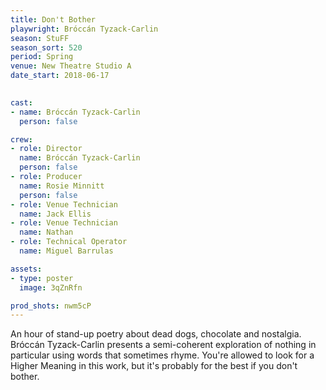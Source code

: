 ```yaml
---
title: Don't Bother
playwright: Bróccán Tyzack-Carlin
season: StuFF
season_sort: 520
period: Spring
venue: New Theatre Studio A
date_start: 2018-06-17
  

cast: 
- name: Bróccán Tyzack-Carlin
  person: false 

crew:
- role: Director 
  name: Bróccán Tyzack-Carlin
  person: false 
- role: Producer 
  name: Rosie Minnitt 
  person: false 
- role: Venue Technician
  name: Jack Ellis
- role: Venue Technician
  name: Nathan
- role: Technical Operator
  name: Miguel Barrulas

assets:
- type: poster
  image: 3qZnRfn

prod_shots: nwm5cP
---
```


An hour of stand-up poetry about dead dogs, chocolate and nostalgia. Bróccán Tyzack-Carlin presents a semi-coherent exploration of nothing in particular using words that sometimes rhyme. You're allowed to look for a Higher Meaning in this work, but it's probably for the best if you don't bother.
